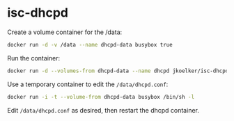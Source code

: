 isc-dhcpd
=========

Create a volume container for the /data:

```bash
docker run -d -v /data --name dhcpd-data busybox true
```

Run the container:

```bash
docker run -d --volumes-from dhcpd-data --name dhcpd jkoelker/isc-dhcpd
```

Use a temporary container to edit the ``/data/dhcpd.conf``:

```bash
docker run -i -t --volume-from dhcpd-data busybox /bin/sh -l
```

Edit ``/data/dhcpd.conf`` as desired, then restart the dhcpd container.
